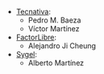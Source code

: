 - [Tecnativa](https://www.tecnativa.com):
  - Pedro M. Baeza
  - Víctor Martínez
- [FactorLibre](https://factorlibre.com/):
  - Alejandro Ji Cheung
- [Sygel](https://www.sygel.es/):
  - Alberto Martínez
